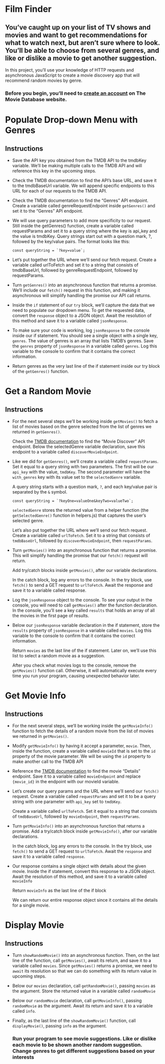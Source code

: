 # Film Finder

## You’ve caught up on your list of TV shows and movies and want to get recommendations for what to watch next, but aren’t sure where to look. You’ll be able to choose from several genres, and like or dislike a movie to get another suggestion.

In this project, you’ll use your knowledge of HTTP requests and asynchronous JavaScript to create a movie discovery app that will recommend random movies by genre.

### Before you begin, you’ll need to [create an account](https://www.themoviedb.org/signup) on The Movie Database website.

# Populate Drop-down Menu with Genres
## Instructions

- Save the API key you obtained from the TMDB API to the tmdbKey variable. We’ll be making multiple calls to the TMDB API and will reference this key in the upcoming steps.
- Check the TMDB documentation to find the API’s base URL, and save it to the tmdbBaseUrl variable.
  We will append specific endpoints to this URL for each of our requests to the TMDB API.
- Check the TMDB documentation to find the “Genres” API endpoint. Create a variable called genreRequestEndpoint inside `getGenres()` and set it to the “Genres” API endpoint.
- We will use query parameters to add more specificity to our request. Still inside the getGenres() function, create a variable called requestParams and set it to a query string where the key is api_key and the value is tmdbKey.
  Query strings start out with a question mark, ?, followed by the key/value pairs. The format looks like this:

  ```
  const queryString = `?key=value`;
  ```

- Let’s put together the URL where we’ll send our fetch request. Create a variable called urlToFetch and set it to a string that consists of tmdbBaseUrl, followed by genreRequestEndpoint, followed by requestParams.
- Turn `getGenres()` into an asynchronous function that returns a promise. We’ll include our `fetch()` request in this function, and making it asynchronous will simplify handling the promise our API call returns.
- Inside the `if` statement of our `try` block, we’ll capture the data that we need to populate our dropdown menu. To get the requested data, convert the `response` object to a JSON object. Await the resolution of this method and save it to a variable called `jsonResponse`.
- To make sure your code is working, log `jsonResponse` to the console inside our if statement. You should see a single object with a single key, `genres`. The value of genres is an array that lists TMDB’s genres.
  Save the `genres` property of `jsonResponse` in a variable called `genres`. Log this variable to the console to confirm that it contains the correct information.
- Return genres as the very last line of the if statement inside our try block of the `getGenres()` function.

# Get a Random Movie
## Instructions

- For the next several steps we’ll be working inside `getMovies()` to fetch a list of movies based on the genre selected from the list of genres we returned in `getGenres()`.

  Check the [TMDB documentation](https://developers.themoviedb.org/3/discover/movie-discover) to find the “Movie Discover” API endpoint. Below the selectedGenre variable declaration, save this endpoint to a variable called `discoverMovieEndpoint`.

- Like we did for `getGenres()`, we’ll create a variable called `requestParams`. Set it equal to a query string with two parameters. The first will be our `api_key` with the value, `tmdbKey`. The second parameter will have the `with_genres` key with its value set to the `selectedGenre` variable.

  A query string starts with a question mark, `?`, and each key/value pair is separated by the `&` symbol.

  ```
  const queryString = `?keyOne=valueOne&keyTwo=valueTwo`;
  ```

  `selectedGenre` stores the returned value from a helper function (the `getSelectedGenre()` function in helpers.js) that captures the user’s selected genre.

  Let’s also put together the URL where we’ll send our fetch request. Create a variable called `urlToFetch`. Set it to a string that consists of `tmdbBaseUrl`, followed by `discoverMovieEndpoint`, then `requestParams`.

- Turn `getMovies()` into an asynchronous function that returns a promise. This will simplify handling the promise that our `fetch()` request will return.

  Add try/catch blocks inside `getMovies()`, after our variable declarations.

  In the catch block, log any errors to the console. In the try block, use `fetch()` to send a GET request to `urlToFetch`. Await the response and save it to a variable called response.

- Log the `jsonResponse` object to the console. To see your output in the console, you will need to call `getMovies()` after the function declaration. In the console, you’ll see a key called `results` that holds an array of all the movies in the first page of results.

- Below our `jsonResponse` variable declaration in the if statement, store the `results` property of `jsonResponse` in a variable called `movies`. Log this variable to the console to confirm that it contains the correct information.

  Return `movies` as the last line of the if statement. Later on, we’ll use this list to select a random movie as a suggestion.

  After you check what movies logs to the console, remove the `getMovies()` function call. Otherwise, it will automatically execute every time you run your program, causing unexpected behavior later.

# Get Movie Info
## Instructions

- For the next several steps, we’ll be working inside the `getMovieInfo()` function to fetch the details of a random movie from the list of movies we returned in `getMovies()`.

- Modify `getMovieInfo()` by having it accept a parameter, `movie`. Then, inside the function, create a variable called `movieId` that is set to the `id` property of the movie parameter. We will be using the `id` property to make another call to the TMDB API

- Reference the [TMDB documentation](https://developers.themoviedb.org/3/discover/movie-discover) to find the movie “Details” endpoint. Save it to a variable called `movieEndpoint` and replace `{movie_id}` in the endpoint with our movieId variable.

- Let’s create our query params and the URL where we’ll send our `fetch()` request. Create a variable called `requestParams` and set it to be a query string with one parameter with `api_key` set to `tmdbKey`.

  Create a variable called `urlToFetch`. Set it equal to a string that consists of `tmdbBaseUrl`, followed by `movieEndpoint`, then `requestParams`.

- Turn `getMovieInfo()` into an asynchronous function that returns a promise. Add a try/catch block inside `getMovieInfo()`, after our variable declarations.

  In the catch block, log any errors to the console. In the try block, use `fetch()` to send a GET request to `urlToFetch`. Await the `response` and save it to a variable called `response`.

- Our response contains a single object with details about the given movie. Inside the if statement, convert this response to a JSON object. Await the resolution of this method, and save it to a variable called `movieInfo`

  Return `movieInfo` as the last line of the if block

  We can return our entire response object since it contains all the details for a single movie.

# Display Movie
## Instructions

- Turn `showRandomMovie()` into an asynchronous function. Then, on the last line of the function, call `getMovies()`, await its return, and save it to a variable called `movies`. Since `getMovies()` returns a promise, we need to `await` its resolution so that we can do something with its return value in upcoming steps.
- Below our `movies` declaration, call `getRandomMovie()`, passing `movies` as the argument. Store the returned value in a variable called `randomMovie`
- Below our `randomMovie` declaration, call `getMovieInfo()`, passing `randomMovie` as the argument. Await its return and save it to a variable called `info`.
- Finally, as the last line of the `showRandomMovie()` function, call `displayMovie()`, passing `info` as the argument.

  ### Run your program to see movie suggestions. Like or dislike each movie to be shown another random suggestion. Change genres to get different suggestions based on your interests
